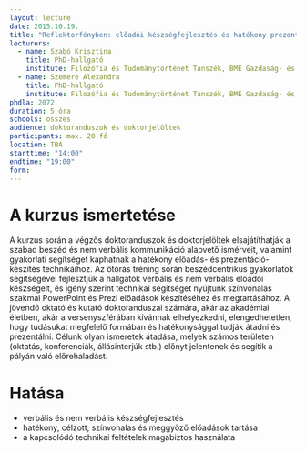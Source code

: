 ```yaml
---
layout: lecture
date: 2015.10.19.
title: "Reflektorfényben: előadói készségfejlesztés és hatékony prezentáció-készítés"
lecturers:
  - name: Szabó Krisztina
    title: PhD-hallgató
    institute: Filozófia és Tudománytörténet Tanszék, BME Gazdaság- és Társadalomtudományi Kar
  - name: Szemere Alexandra
    title: PhD-hallgató
    institute: Filozófia és Tudománytörténet Tanszék, BME Gazdaság- és Társadalomtudományi Kar
phdla: 2072
duration: 5 óra
schools: összes
audience: doktoranduszok és doktorjelöltek
participants: max. 20 fő
location: TBA
starttime: "14:00"
endtime: "19:00"
form: 
---
```


# A kurzus ismertetése

A kurzus során a végzős doktoranduszok és doktorjelöltek elsajátíthatják a szabad beszéd és nem verbális kommunikáció alapvető ismérveit, valamint gyakorlati segítséget kaphatnak a hatékony előadás- és prezentáció-készítés technikáihoz. Az ötórás tréning során beszédcentrikus gyakorlatok segítségével fejlesztjük a hallgatók verbális és nem verbális előadói készségeit, és igény szerint technikai segítséget nyújtunk színvonalas szakmai PowerPoint és Prezi előadások készítéséhez és megtartásához. A jövendő oktató és kutató doktoranduszai számára, akár az akadémiai életben, akár a versenyszférában kívánnak elhelyezkedni, elengedhetetlen, hogy tudásukat megfelelő formában és hatékonysággal tudják átadni és prezentálni. Célunk olyan ismeretek átadása, melyek számos területen (oktatás, konferenciák, állásinterjúk stb.) előnyt jelentenek és segítik a pályán való előrehaladást.

# Hatása

* verbális és nem verbális készségfejlesztés
* hatékony, célzott, színvonalas és meggyőző előadások tartása
* a kapcsolódó technikai feltételek magabiztos használata
